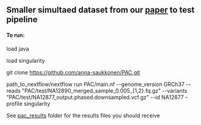 ## Smaller simultaed dataset from our [paper](https://www.biorxiv.org/content/10.1101/2021.07.13.452202v1) to test pipeline


#### To run:

load java

load singularity

git clone https://github.com/anna-saukkonen/PAC.git


path_to_nextflow/nextflow run PAC/main.nf --genome_version GRCh37 --reads "PAC/test/NA12890_merged_sample_0.005_{1,2}.fq.gz" --variants "PAC/test/NA12877_output.phased.downsampled.vcf.gz" --id NA12877 -profile singularity

See [pac_results](https://github.com/anna-saukkonen/PAC/tree/main/test/pac_results) folder for the results files you should receive
